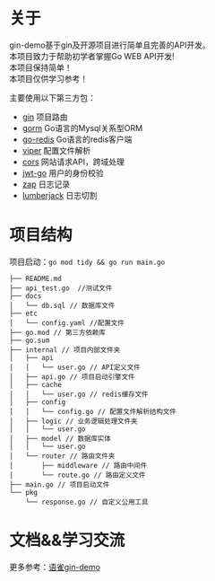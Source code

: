 # 关于 
gin-demo基于gin及开源项目进行简单且完善的API开发。  
本项目致力于帮助初学者掌握Go WEB API开发!  
本项目保持简单！  
本项目仅供学习参考！  

主要使用以下第三方包：
- [gin](https://github.com/gin-gonic/gin) 项目路由
- [gorm](https://github.com/go-gorm/gorm) Go语言的Mysql关系型ORM
- [go-redis](https://github.com/redis/go-redis) Go语言的redis客户端
- [viper](https://github.com/spf13/viper) 配置文件解析
- [cors](https://github.com/gin-contrib/cors) 网站请求API，跨域处理
- [jwt-go](https://github.com/golang-jwt/jwt) 用户的身份校验
- [zap](https://github.com/uber-go/zap) 日志记录
- [lumberjack](https://github.com/natefinch/lumberjack) 日志切割

# 项目结构
项目启动：`go mod tidy && go run main.go`
```
├── README.md
├── api_test.go  //测试文件
├── docs
│   └── db.sql // 数据库文件
├── etc
│   └── config.yaml //配置文件
├── go.mod // 第三方依赖库
├── go.sum
├── internal // 项目内部文件夹
│   ├── api
│   │   └── user.go // API定义文件
│   ├── api.go // 项目启动引擎文件
│   ├── cache
│   │   └── user.go // redis缓存文件
│   ├── config
│   │   └── config.go // 配置文件解析结构文件
│   ├── logic // 业务逻辑处理文件夹
│   │   └── user.go 
│   ├── model // 数据库实体
│   │   └── user.go
│   └── router // 路由文件夹
│       ├── middleware // 路由中间件
│       └── route.go // 路由定义文件
├── main.go // 项目启动文件
└── pkg
    └── response.go // 自定义公用工具
```

# 文档&&学习交流
更多参考：[语雀gin-demo](https://www.yuque.com/ngyhd/sdqiox/iyosrxglvvbm5b36)
